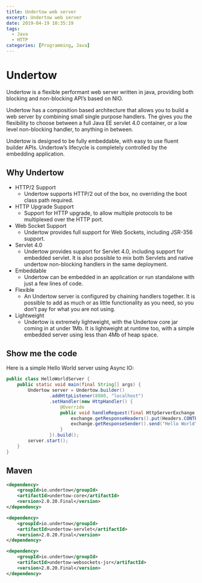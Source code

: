 ```yaml
---
title: Undertow web server
excerpt: Undertow web server
date: 2019-04-19 10:35:19
tags:
  - Java
  - HTTP
categories: [Programming, Java]
---
```


# Undertow

Undertow is a flexible performant web server written in java, providing both blocking and non-blocking API’s based on NIO.

Undertow has a composition based architecture that allows you to build a web server by combining small single purpose handlers. The gives you the flexibility to choose between a full Java EE servlet 4.0 container, or a low level non-blocking handler, to anything in between.

Undertow is designed to be fully embeddable, with easy to use fluent builder APIs. Undertow’s lifecycle is completely controlled by the embedding application.

## Why Undertow

- HTTP/2 Support
    + Undertow supports HTTP/2 out of the box, no overriding the boot class path required.
- HTTP Upgrade Support
    + Support for HTTP upgrade, to allow multiple protocols to be multiplexed over the HTTP port.
- Web Socket Support
    + Undertow provides full support for Web Sockets, including JSR-356 support.
- Servlet 4.0
    + Undertow provides support for Servlet 4.0, including support for embedded servlet. It is also possible to mix both Servlets and native undertow non-blocking handlers in the same deployment.
- Embeddable
    + Undertow can be embedded in an application or run standalone with just a few lines of code.
- Flexible
    + An Undertow server is configured by chaining handlers together. It is possible to add as much or as little functionality as you need, so you don’t pay for what you are not using.
- Lightweight
    + Undertow is extremely lightweight, with the Undertow core jar coming in at under 1Mb. It is lightweight at runtime too, with a simple embedded server using less than 4Mb of heap space.

## Show me the code

Here is a simple Hello World server using Async IO:

```java
public class HelloWorldServer {
    public static void main(final String[] args) {
        Undertow server = Undertow.builder()
                .addHttpListener(8080, "localhost")
                .setHandler(new HttpHandler() {
                    @Override
                    public void handleRequest(final HttpServerExchange exchange) throws Exception {
                        exchange.getResponseHeaders().put(Headers.CONTENT_TYPE, "text/plain");
                        exchange.getResponseSender().send("Hello World");
                    }
                }).build();
        server.start();
    }
}
```

## Maven

```xml
<dependency>
    <groupId>io.undertow</groupId>
    <artifactId>undertow-core</artifactId>
    <version>2.0.20.Final</version>
</dependency>

<dependency>
    <groupId>io.undertow</groupId>
    <artifactId>undertow-servlet</artifactId>
    <version>2.0.20.Final</version>
</dependency>

<dependency>
    <groupId>io.undertow</groupId>
    <artifactId>undertow-websockets-jsr</artifactId>
    <version>2.0.20.Final</version>
</dependency>
```
